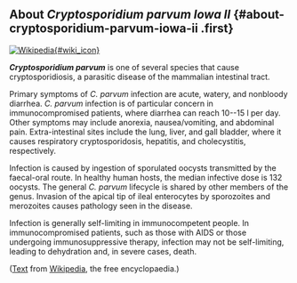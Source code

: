 About *Cryptosporidium parvum Iowa II* {#about-cryptosporidium-parvum-iowa-ii .first}
--------------------------------------

[![Wikipedia](/img/wikipedia_logo_v2_en.png){#wiki_icon}](http://en.wikipedia.org/wiki/Cryptosporidium_parvum)

***Cryptosporidium parvum*** is one of several species that cause
cryptosporidiosis, a parasitic disease of the mammalian intestinal
tract.

Primary symptoms of *C. parvum* infection are acute, watery, and
nonbloody diarrhea. *C. parvum* infection is of particular concern in
immunocompromised patients, where diarrhea can reach 10--15 l per day.
Other symptoms may include anorexia, nausea/vomiting, and abdominal
pain. Extra-intestinal sites include the lung, liver, and gall bladder,
where it causes respiratory cryptosporidosis, hepatitis, and
cholecystitis, respectively.

Infection is caused by ingestion of sporulated oocysts transmitted by
the faecal-oral route. In healthy human hosts, the median infective dose
is 132 oocysts. The general *C. parvum* lifecycle is shared by other
members of the genus. Invasion of the apical tip of ileal enterocytes by
sporozoites and merozoites causes pathology seen in the disease.

Infection is generally self-limiting in immunocompetent people. In
immunocompromised patients, such as those with AIDS or those undergoing
immunosuppressive therapy, infection may not be self-limiting, leading
to dehydration and, in severe cases, death.

([Text](http://en.wikipedia.org/wiki/Cryptosporidium_parvum) from
[Wikipedia](http://en.wikipedia.org/), the free encyclopaedia.)
